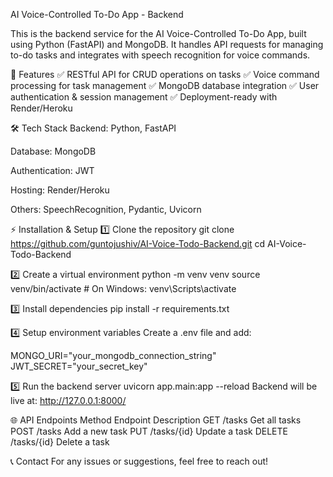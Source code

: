 AI Voice-Controlled To-Do App - Backend

This is the backend service for the AI Voice-Controlled To-Do App, built using Python (FastAPI) and MongoDB. It handles API requests for managing to-do tasks and integrates with speech recognition for voice commands.

🚀 Features
✅ RESTful API for CRUD operations on tasks
✅ Voice command processing for task management
✅ MongoDB database integration
✅ User authentication & session management
✅ Deployment-ready with Render/Heroku

🛠️ Tech Stack
Backend: Python, FastAPI

Database: MongoDB

Authentication: JWT

Hosting: Render/Heroku

Others: SpeechRecognition, Pydantic, Uvicorn


⚡ Installation & Setup
1️⃣ Clone the repository
git clone https://github.com/guntojushiv/AI-Voice-Todo-Backend.git
cd AI-Voice-Todo-Backend

2️⃣ Create a virtual environment
python -m venv venv
source venv/bin/activate  # On Windows: venv\Scripts\activate

3️⃣ Install dependencies
pip install -r requirements.txt

4️⃣ Setup environment variables
Create a .env file and add:


MONGO_URI="your_mongodb_connection_string"
JWT_SECRET="your_secret_key"

5️⃣ Run the backend server
uvicorn app.main:app --reload
Backend will be live at: http://127.0.0.1:8000/

🌐 API Endpoints
Method	Endpoint	Description
GET	/tasks	Get all tasks
POST	/tasks	Add a new task
PUT	/tasks/{id}	Update a task
DELETE	/tasks/{id}	Delete a task


📞 Contact
For any issues or suggestions, feel free to reach out!
